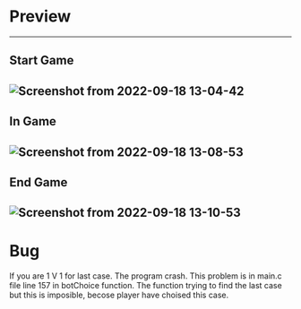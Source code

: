 # Preview
---
## Start Game
![Screenshot from 2022-09-18 13-04-42](https://user-images.githubusercontent.com/74386536/190919589-310cf2fa-728e-40ad-abbb-67e58fa7f513.png)
---
## In Game
![Screenshot from 2022-09-18 13-08-53](https://user-images.githubusercontent.com/74386536/190919626-1e1653f3-2391-4e63-baf7-fc82e56dc2ba.png)
---
## End Game
![Screenshot from 2022-09-18 13-10-53](https://user-images.githubusercontent.com/74386536/190919729-05f49c81-af3d-4e83-94f7-625337e0479b.png)
---
# Bug

If you are 1 V 1 for last case. The program crash. This problem is in main.c file line 157 in botChoice function.
The function trying to find the last case but this is imposible, becose player have choised this case.
